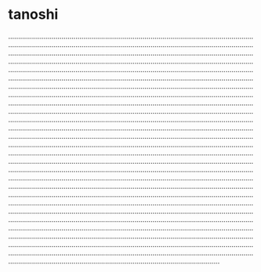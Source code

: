 # tanoshi

...............................................................................................................................................................................................................................................................................................................................................................................................................................................................................................................................................................................................................................................................................................................................................................................................................................................................................................................................................................................................................................................................................................................................................................................................................................................................................................................................................................................................................................................................................................................................................................................................................................................................................................................................................................................................................................................................................................................................................................................................................................................................................................................................................................................................................................................................................................................................................................................................................................................................................................................................................................................................................................................................................................................................................................................................................................................................................................................................................................................................................................................................................................................................................................................................................................................................................................................................................................................................................................................................................................................................................................................................